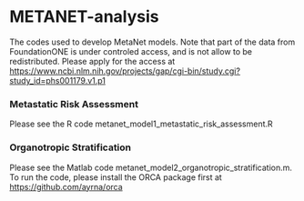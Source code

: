 # METANET-analysis
The codes used to develop MetaNet models. Note that part of the data from FoundationONE is under controled access, and is not allow to be redistributed. Please apply for the access at https://www.ncbi.nlm.nih.gov/projects/gap/cgi-bin/study.cgi?study_id=phs001179.v1.p1

### Metastatic Risk Assessment
Please see the R code metanet_model1_metastatic_risk_assessment.R

### Organotropic Stratification
Please see the Matlab code metanet_model2_organotropic_stratification.m. To run the code, please install the ORCA package first at https://github.com/ayrna/orca
